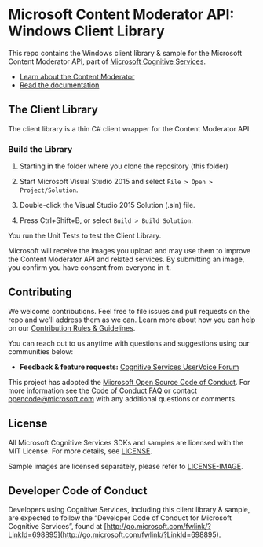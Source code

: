 # Microsoft Content Moderator API: Windows Client Library
This repo contains the Windows client library & sample for the Microsoft Content Moderator API, part of [Microsoft Cognitive Services](https://azure.microsoft.com/en-us/services/cognitive-services/).
* [Learn about the Content Moderator](https://azure.microsoft.com/en-us/services/cognitive-services/content-moderator/)
* [Read the documentation](https://docs.microsoft.com/en-us/azure/cognitive-services/content-moderator/overview)


## The Client Library
The client library is a thin C\# client wrapper for the Content Moderator API.

### Build the Library
 1. Starting in the folder where you clone the repository (this folder)
 
 3. Start Microsoft Visual Studio 2015 and select `File > Open > Project/Solution`.
 
 4. Double-click the Visual Studio 2015 Solution (.sln) file.

 5. Press Ctrl+Shift+B, or select `Build > Build Solution`.

You run the Unit Tests to test the Client Library.


Microsoft will receive the images you upload and may use them to improve the Content Moderator
API and related services. By submitting an image, you confirm you have consent from everyone in it.

## Contributing
We welcome contributions. Feel free to file issues and pull requests on the repo and we'll address them as we can. Learn more about how you can help on our [Contribution Rules & Guidelines](</CONTRIBUTING.md>). 

You can reach out to us anytime with questions and suggestions using our communities below: 
 - **Feedback & feature requests:** [Cognitive Services UserVoice Forum](<https://cognitive.uservoice.com>)

This project has adopted the [Microsoft Open Source Code of Conduct](https://opensource.microsoft.com/codeofconduct/). For more information see the [Code of Conduct FAQ](https://opensource.microsoft.com/codeofconduct/faq/) or contact [opencode@microsoft.com](mailto:opencode@microsoft.com) with any additional questions or comments.


## License
All Microsoft Cognitive Services SDKs and samples are licensed with the MIT License. For more details, see
[LICENSE](</LICENSE.md>).

Sample images are licensed separately, please refer to [LICENSE-IMAGE](</LICENSE-IMAGE.md>).


## Developer Code of Conduct
Developers using Cognitive Services, including this client library & sample, are expected to follow the “Developer Code of Conduct for Microsoft Cognitive Services”, found at [http://go.microsoft.com/fwlink/?LinkId=698895](http://go.microsoft.com/fwlink/?LinkId=698895).
